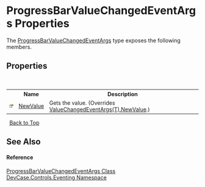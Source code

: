 # ProgressBarValueChangedEventArgs Properties
 

The <a href="T_DevCase_Controls_Eventing_ProgressBarValueChangedEventArgs">ProgressBarValueChangedEventArgs</a> type exposes the following members.


## Properties
&nbsp;<table><tr><th></th><th>Name</th><th>Description</th></tr><tr><td>![Public property](media/pubproperty.gif "Public property")</td><td><a href="P_DevCase_Controls_Eventing_ProgressBarValueChangedEventArgs_NewValue">NewValue</a></td><td>
Gets the value.
 (Overrides <a href="P_DevCase_Controls_Eventing_ValueChangedEventArgs_1_NewValue">ValueChangedEventArgs(T).NewValue</a>.)</td></tr></table>&nbsp;
<a href="#progressbarvaluechangedeventargs-properties">Back to Top</a>

## See Also


#### Reference
<a href="T_DevCase_Controls_Eventing_ProgressBarValueChangedEventArgs">ProgressBarValueChangedEventArgs Class</a><br /><a href="N_DevCase_Controls_Eventing">DevCase.Controls.Eventing Namespace</a><br />